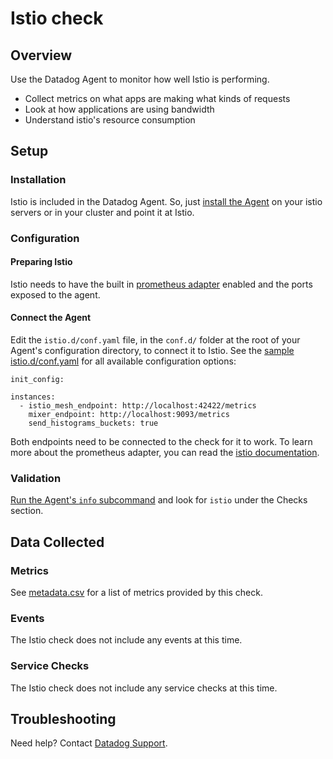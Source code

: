# Istio check

## Overview

Use the Datadog Agent to monitor how well Istio is performing.

* Collect metrics on what apps are making what kinds of requests
* Look at how applications are using bandwidth
* Understand istio's resource consumption

## Setup

### Installation

Istio is included in the Datadog Agent. So, just [install the Agent][1] on your istio servers or in your cluster and point it at Istio.

### Configuration

#### Preparing Istio

Istio needs to have the built in [prometheus adapter][2] enabled and the ports exposed to the agent.

#### Connect the Agent

Edit the `istio.d/conf.yaml` file, in the `conf.d/` folder at the root of your Agent's configuration directory, to connect it to Istio. See the [sample istio.d/conf.yaml][3] for all available configuration options:

```
init_config:

instances:
  - istio_mesh_endpoint: http://localhost:42422/metrics
    mixer_endpoint: http://localhost:9093/metrics
    send_histograms_buckets: true
```

Both endpoints need to be connected to the check for it to work. To learn more about the prometheus adapter, you can read the [istio documentation][4].

### Validation

[Run the Agent's `info` subcommand][5] and look for `istio` under the Checks section.

## Data Collected

### Metrics

See [metadata.csv][6] for a list of metrics provided by this check.

### Events
The Istio check does not include any events at this time.

### Service Checks
The Istio check does not include any service checks at this time.

## Troubleshooting
Need help? Contact [Datadog Support][7].

[1]: https://app.datadoghq.com/account/settings#agent
[2]: https://istio.io/docs/tasks/telemetry/querying-metrics.html#about-the-prometheus-add-on
[3]: https://github.com/DataDog/integrations-core/blob/master/istio/datadog_checks/istio/data/conf.yaml.example
[4]: https://istio.io/docs/tasks/telemetry/querying-metrics.html#about-the-prometheus-add-on
[5]: https://docs.datadoghq.com/agent/faq/agent-status-and-information/
[6]: https://github.com/DataDog/integrations-core/blob/master/istio/metadata.csv
[7]: https://docs.datadoghq.com/help/
